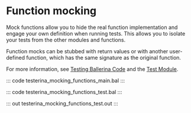 # Function mocking

Mock functions allow you to hide the real function implementation and engage your own definition when running tests.
This allows you to isolate your tests from the other modules and functions.

Function mocks can be stubbed with return values or with another user-defined function,
which has the same signature as the original function.

For more information, see [Testing Ballerina Code](https://ballerina.io/learn/testing-ballerina-code/testing-quick-start/)
and the [Test Module](https://docs.central.ballerina.io/ballerina/test/latest/).

::: code testerina_mocking_functions_main.bal :::

::: code testerina_mocking_functions_test.bal :::

::: out testerina_mocking_functions_test.out :::